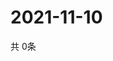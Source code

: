 # 2021-11-10
  共 0条

  <!-- BEGIN -->
  <!-- 最后更新时间Wed Nov 10 2021 06:05:13 GMT+0000 (Coordinated Universal Time) -->
  
  <!-- END -->
  
  